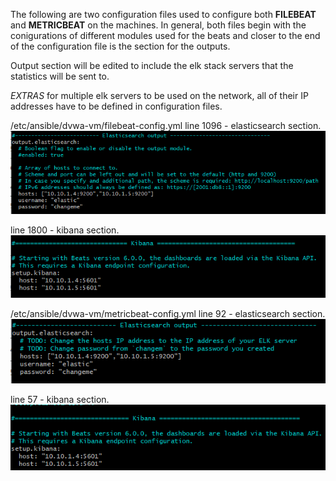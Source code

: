 The following are two configuration files used to configure both __FILEBEAT__ and __METRICBEAT__ on the machines. In general, both files begin with the conigurations of different modules used for the beats and closer to the end of the configuration file is the section for the outputs.

Output section will be edited to include the elk stack servers that the statistics will be sent to.

*EXTRAS* for multiple elk servers to be used on the network, all of their IP addresses have to be defined in configuration files.

/etc/ansible/dvwa-vm/filebeat-config.yml
line 1096 - elasticsearch section.
![Network Diagram](https://github.com/rrazumov-rrs/cyber-project/blob/main/IMAGES/FILEBEAT-ELASTIC.png)

line 1800 - kibana section.
![Network Diagram](https://github.com/rrazumov-rrs/cyber-project/blob/main/IMAGES/FILEBEAT-KIBANA.png)

/etc/ansible/dvwa-vm/metricbeat-config.yml
line 92 - elasticsearch section.
![Network Diagram](https://github.com/rrazumov-rrs/cyber-project/blob/main/IMAGES/METRICBEAT-ELASTIC.png)

line 57 - kibana section.
![Network Diagram](https://github.com/rrazumov-rrs/cyber-project/blob/main/IMAGES/METRICBEAT-KIBANA.png)
